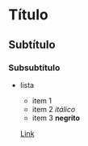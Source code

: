 # Título
## Subtítulo
### Subsubtítulo

* lista
    + item 1
    + item 2 *itálico*
    + item 3 **negrito**

    [Link](https://www.oul.com.br)